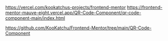 https://vercel.com/kookatchus-projects/frontend-mentor
https://frontend-mentor-mauve-eight.vercel.app/QR-Code-Component/qr-code-component-main/index.html

https://github.com/KooKatchu/Frontend-Mentor/tree/main/QR-Code-Component
